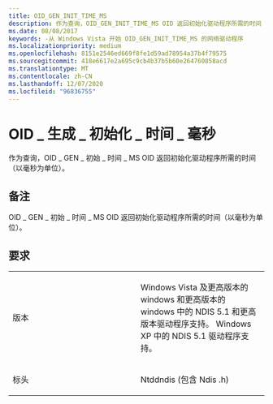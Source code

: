```yaml
---
title: OID_GEN_INIT_TIME_MS
description: 作为查询，OID_GEN_INIT_TIME_MS OID 返回初始化驱动程序所需的时间（以毫秒为单位）。
ms.date: 08/08/2017
keywords: -从 Windows Vista 开始 OID_GEN_INIT_TIME_MS 的网络驱动程序
ms.localizationpriority: medium
ms.openlocfilehash: 8151e2546ed669f8fe1d59ad78954a37b4f79575
ms.sourcegitcommit: 418e6617e2a695c9cb4b37b5b60e264760858acd
ms.translationtype: MT
ms.contentlocale: zh-CN
ms.lasthandoff: 12/07/2020
ms.locfileid: "96836755"
---
```

# <a name="oid_gen_init_time_ms"></a>OID \_ 生成 \_ 初始化 \_ 时间 \_ 毫秒


作为查询，OID \_ GEN \_ 初始 \_ 时间 \_ MS OID 返回初始化驱动程序所需的时间（以毫秒为单位）。

<a name="remarks"></a>备注
-------

OID \_ GEN \_ 初始 \_ 时间 \_ MS OID 返回初始化驱动程序所需的时间（以毫秒为单位）。

<a name="requirements"></a>要求
------------

<table>
<colgroup>
<col width="50%" />
<col width="50%" />
</colgroup>
<tbody>
<tr class="odd">
<td><p>版本</p></td>
<td><p>Windows Vista 及更高版本的 windows 和更高版本的 windows 中的 NDIS 5.1 和更高版本驱动程序支持。 Windows XP 中的 NDIS 5.1 驱动程序支持。</p></td>
</tr>
<tr class="even">
<td><p>标头</p></td>
<td>Ntddndis (包含 Ndis .h) </td>
</tr>
</tbody>
</table>

 

 




